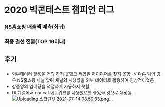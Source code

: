# **2020 빅콘테스트 챔피언 리그**


### NS홈쇼핑 매출액 예측(회귀)
### 최종 결선 진출(TOP 16이내)

## 후기
### 
- 외부데이터 활용을 거의 하지 못했고 적합한 아이디어를 찾지 못함 -> 다른 팀의 경우 NS홈쇼핑 채널 앞뒤 채널의 시청률을 외부 데이터로 활용하여 인상적이었음
- 상품명의 임베딩을 적절하게 사용하지 못함.
- DL계열에서 concat 네트워크를 사용했으면 좋았을 것으로 예상됨.
![Uploading 스크린샷 2021-07-14 08.59.33.png…]()
